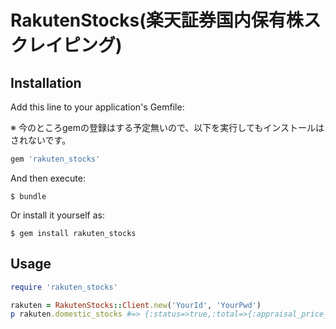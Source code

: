 # RakutenStocks(楽天証券国内保有株スクレイピング)

## Installation

Add this line to your application's Gemfile:

※ 今のところgemの登録はする予定無いので、以下を実行してもインストールはされないです。

```ruby
gem 'rakuten_stocks'
```

And then execute:

    $ bundle

Or install it yourself as:

    $ gem install rakuten_stocks

## Usage

```ruby
require 'rakuten_stocks'

rakuten = RakutenStocks::Client.new('YourId', 'YourPwd')
p rakuten.domestic_stocks #=> {:status=>true,:total=>{:appraisal_price_data=>..., :profit_loss_data=>...},:sp=>[...],:nisa=>[...]}
```
